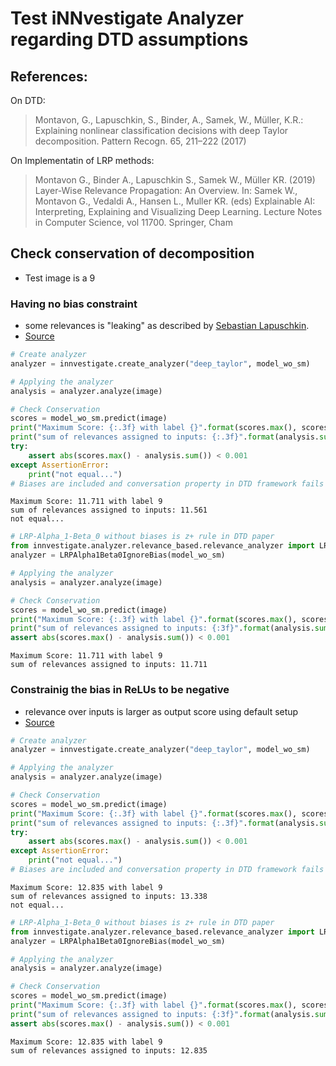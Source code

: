 # Test iNNvestigate Analyzer regarding DTD assumptions

## References:

On DTD:
> Montavon, G., Lapuschkin, S., Binder, A., Samek, W., Müller, K.R.: Explaining nonlinear classification decisions with deep Taylor decomposition. Pattern Recogn. 65, 211–222 (2017)

On Implementatin of LRP methods:
> Montavon G., Binder A., Lapuschkin S., Samek W., Müller KR. (2019) Layer-Wise Relevance Propagation: An Overview. In: Samek W., Montavon G., Vedaldi A., Hansen L., Muller KR. (eds) Explainable AI: Interpreting, Explaining and Visualizing Deep Learning. Lecture Notes in Computer Science, vol 11700. Springer, Cham

## Check conservation of decomposition 

- Test image is a 9 

### Having no bias constraint 
- some relevances is "leaking" as described by [Sebastian Lapuschkin](https://github.com/albermax/innvestigate/issues/91#issuecomment-414376522). 
- [Source](testing_dtd_wo_bias_constraint.py)

```python
# Create analyzer
analyzer = innvestigate.create_analyzer("deep_taylor", model_wo_sm)

# Applying the analyzer
analysis = analyzer.analyze(image)

# Check Conservation
scores = model_wo_sm.predict(image)
print("Maximum Score: {:.3f} with label {}".format(scores.max(), scores.argmax()))
print("sum of relevances assigned to inputs: {:.3f}".format(analysis.sum()))
try:
    assert abs(scores.max() - analysis.sum()) < 0.001
except AssertionError:
    print("not equal...")
# Biases are included and conversation property in DTD framework fails
```
```
Maximum Score: 11.711 with label 9
sum of relevances assigned to inputs: 11.561
not equal...
```

```python
# LRP-Alpha_1-Beta_0 without biases is z+ rule in DTD paper
from innvestigate.analyzer.relevance_based.relevance_analyzer import LRPAlpha1Beta0IgnoreBias
analyzer = LRPAlpha1Beta0IgnoreBias(model_wo_sm)

# Applying the analyzer
analysis = analyzer.analyze(image)

# Check Conservation
scores = model_wo_sm.predict(image)
print("Maximum Score: {:.3f} with label {}".format(scores.max(), scores.argmax()))
print("sum of relevances assigned to inputs: {:3f}".format(analysis.sum()))
assert abs(scores.max() - analysis.sum()) < 0.001
```

```
Maximum Score: 11.711 with label 9
sum of relevances assigned to inputs: 11.711
```

### Constrainig the bias in ReLUs to be negative
- relevance over inputs is larger as output score using default setup
- [Source](testing_dtd_w_bias_constraint.py)
```python
# Create analyzer
analyzer = innvestigate.create_analyzer("deep_taylor", model_wo_sm)

# Applying the analyzer
analysis = analyzer.analyze(image)

# Check Conservation
scores = model_wo_sm.predict(image)
print("Maximum Score: {:.3f} with label {}".format(scores.max(), scores.argmax()))
print("sum of relevances assigned to inputs: {:.3f}".format(analysis.sum()))
try:
    assert abs(scores.max() - analysis.sum()) < 0.001
except AssertionError:
    print("not equal...")
# Biases are included and conversation property in DTD framework fails
```
```
Maximum Score: 12.835 with label 9
sum of relevances assigned to inputs: 13.338
not equal...
```
```python
# LRP-Alpha_1-Beta_0 without biases is z+ rule in DTD paper
from innvestigate.analyzer.relevance_based.relevance_analyzer import LRPAlpha1Beta0IgnoreBias
analyzer = LRPAlpha1Beta0IgnoreBias(model_wo_sm)

# Applying the analyzer
analysis = analyzer.analyze(image)

# Check Conservation
scores = model_wo_sm.predict(image)
print("Maximum Score: {:.3f} with label {}".format(scores.max(), scores.argmax()))
print("sum of relevances assigned to inputs: {:3f}".format(analysis.sum()))
assert abs(scores.max() - analysis.sum()) < 0.001
```

```
Maximum Score: 12.835 with label 9
sum of relevances assigned to inputs: 12.835
```

